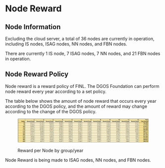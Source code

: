 # Node Reward

## Node Information

Excluding the cloud server, a total of 36 nodes are currently in operation, including IS nodes, ISAG nodes, NN nodes, and FBN nodes.

There are currently 1 IS node, 7 ISAG nodes, 7 NN nodes, and 21 FBN nodes in operation.

## Node Reward Policy

Node reward is a reward policy of FINL. The DGOS Foundation can perform node reward every year according to a set policy.

The table below shows the amount of node reward that occurs every year according to the DGOS policy, and the amount of reward may change according to the change of the DGOS policy.

<figure><img src="../../../.gitbook/assets/image (2).png" alt=""><figcaption><p>Reward per Node by group/year</p></figcaption></figure>

Node Reward is being made to ISAG nodes, NN nodes, and FBN nodes.
